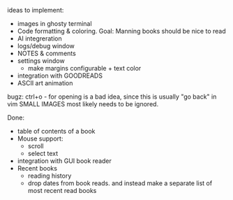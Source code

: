 ideas to implement:
 - images in ghosty terminal
 - Code formatting & coloring. Goal: Manning books should be nice to read
 - AI integreration
 - logs/debug window
 - NOTES & comments
 - settings window
     - make margins configurable + text color 
 - integration with GOODREADS
 - ASCII art animation


bugz: 
ctrl+o - for opening is a bad idea, since this is usually "go back" in vim
SMALL IMAGES most likely needs to be ignored. 

Done:
 - table of contents of a book
 - Mouse support: 
   - scroll
   - select text
 - integration with GUI book reader 
 - Recent books
     - reading history
     - drop dates from book reads. and instead make a separate list of most recent read books

